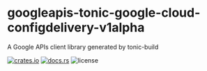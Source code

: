 # googleapis-tonic-google-cloud-configdelivery-v1alpha

A Google APIs client library generated by tonic-build

[![crates.io](https://img.shields.io/crates/v/googleapis-tonic-google-cloud-configdelivery-v1alpha)](https://crates.io/crates/googleapis-tonic-google-cloud-configdelivery-v1alpha)
[![docs.rs](https://img.shields.io/docsrs/googleapis-tonic-google-cloud-configdelivery-v1alpha)](https://docs.rs/googleapis-tonic-google-cloud-configdelivery-v1alpha)
![license](https://img.shields.io/crates/l/googleapis-tonic-google-cloud-configdelivery-v1alpha)

